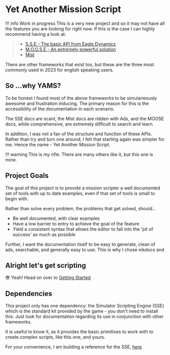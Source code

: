 # Yet Another Mission Script

!!! info Work in progress
    This is a very new project and so it may not have all the features you are looking for right now.
    If this is the case I can highly recommend having a look at:

> 
> * [S.S.E - The basic API from Eagle Dynamics](https://wiki.hoggitworld.com/view/Simulator_Scripting_Engine_Documentation#Simulator_Scripting_Engine)
> * [M.O.O.S.E - An extremely powerful solution](https://flightcontrol-master.github.io/MOOSE_DOCS/)
> * [Mist](https://wiki.hoggitworld.com/view/Mission_Scripting_Tools_Documentation)

There are other frameworks that exist too, but these are the three most commonly used in 2023 for english speaking users.

## So ...why YAMS?

To be honest I found most of the above frameworks to be simulaneously awesome and frustration inducing. The primary reason for this
is the accessibility of the documentation in each scenario. 

The SSE docs are scant, the Mist docs are ridden with Ads, and the MOOSE docs, while comprehensive, are extremely difficult to search and learn.

In addition, I was not a fan of the structure and function of these APIs. Rather than try and turn one around, I felt that starting again was simpler for me. Hence the name - Yet Another Mission Script.

!!! warning This is my rifle. 
    There are many others like it, but this one is mine.

## Project Goals

The goal of this project is to provide a mission scripter a well documented set of tools with up to date examples, even if that set of tools is small to begin with.

Rather than solve every problem, the problems that get solved, should...

* Be well documented, with clear examples
* Have a low barrier to entry to achieve the goal of the feature
* Yield a consistent syntax that allows the editor to fall into the 'pit of success' as much as possible

Further, I want the documentation itself to be easy to generate, clean of ads, searchable, and generally easy to use. This is why I chose mkdocs and

## Alright let's get scripting

:sunglasses: Yeah! Head on over to [Getting Started](/getting-started)

## Dependencies

This project only has one dependency: the Simulator Scripting Engine (SSE) which is the standard kit provided by the game - you don't need to install this. Just look for documentation regarding its use in conjunction with other frameworks.

It is useful to know it, as it provides the basic primitives to work with to create complex scripts, like this one, and yours.

For your convenience, I am building a reference for the SSE, [here](/SSE%20Reference)